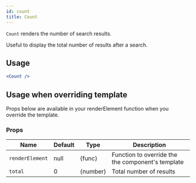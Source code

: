 ```yaml
---
id: count
title: Count
---
```


`Count` renders the number of search results.

Useful to display the total number of results after a search.

## Usage

```jsx
<Count />
```

## Usage when overriding template

Props below are available in your renderElement function when you override the template.

### Props
| Name                 | Default       | Type      | Description             |
| ---------------------|---------------| ----------|-------------------------|
| ``renderElement``    | null          | {func}    | Function to override the the component's template |
| ``total``            | 0             | {number}  | Total number of results |
